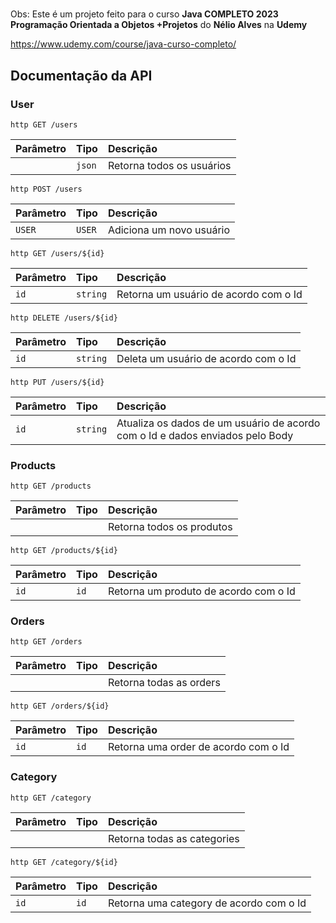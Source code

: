 
# 

Obs: Este é um projeto feito para o curso **Java COMPLETO 2023 Programação Orientada a Objetos +Projetos** do **Nélio Alves** na **Udemy**

https://www.udemy.com/course/java-curso-completo/


## Documentação da API
### User


``http
  GET /users
``

| Parâmetro   | Tipo       | Descrição                           |
| :---------- | :--------- | :---------------------------------- |
| ` ` | `json` | Retorna todos os usuários |



``http
  POST /users
``

| Parâmetro   | Tipo       | Descrição                                   |
| :---------- | :--------- | :------------------------------------------ |
| `USER`      | `USER` |Adiciona um novo usuário |

``http
  GET /users/${id}
``

| Parâmetro   | Tipo       | Descrição                                   |
| :---------- | :--------- | :------------------------------------------ |
| `id`      | `string` |Retorna um usuário de acordo com o Id |



``http
  DELETE /users/${id}
``

| Parâmetro   | Tipo       | Descrição                                   |
| :---------- | :--------- | :------------------------------------------ |
| `id`      | `string` |Deleta um usuário de acordo com o Id |

``http
  PUT /users/${id}
``

| Parâmetro   | Tipo       | Descrição                                   |
| :---------- | :--------- | :------------------------------------------ |
| `id`      | `string` |Atualiza os dados de um usuário de acordo com o Id e dados enviados pelo Body|

### Products
``http
  GET /products
``

| Parâmetro   | Tipo       | Descrição                                   |
| :---------- | :--------- | :------------------------------------------ |
| ` `      | ` ` |Retorna todos os produtos|

``http
  GET /products/${id}
``

| Parâmetro   | Tipo       | Descrição                                   |
| :---------- | :--------- | :------------------------------------------ |
| `id`      | `id` |Retorna um produto de acordo com o Id|

### Orders
``http
  GET /orders
``

| Parâmetro   | Tipo       | Descrição                                   |
| :---------- | :--------- | :------------------------------------------ |
| ` `      | ` ` |Retorna todas as orders|

``http
  GET /orders/${id}
``

| Parâmetro   | Tipo       | Descrição                                   |
| :---------- | :--------- | :------------------------------------------ |
| `id`      | `id` |Retorna uma order de acordo com o Id|


### Category

``http
  GET /category
``

| Parâmetro   | Tipo       | Descrição                                   |
| :---------- | :--------- | :------------------------------------------ |
| ` `      | ` ` |Retorna todas as categories|

``http
  GET /category/${id}
``

| Parâmetro   | Tipo       | Descrição                                   |
| :---------- | :--------- | :------------------------------------------ |
| `id`      | `id` |Retorna uma category de acordo com o Id|



